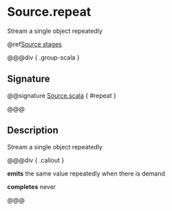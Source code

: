# Source.repeat

Stream a single object repeatedly

@ref[Source stages](../index.md#source-stages)

@@@div { .group-scala }

## Signature

@@signature [Source.scala]($akka$/akka-stream/src/main/scala/akka/stream/scaladsl/Source.scala) { #repeat }

@@@

## Description

Stream a single object repeatedly


@@@div { .callout }

**emits** the same value repeatedly when there is demand

**completes** never

@@@

